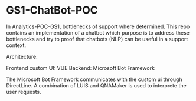# GS1-ChatBot-POC
In Analytics-POC-GS1, bottlenecks of support where determined. This repo contains an implementation of a chatbot which purpose is to address these bottlenecks and try to proof that chatbots (NLP) can be useful in a support context.

Architecture:

Frontend custom UI: VUE
Backend: Microsoft Bot Framework

The Microsoft Bot Framework communicates with the custom ui through DirectLine. A combination of LUIS and QNAMaker is used to interprete
the user requests.

